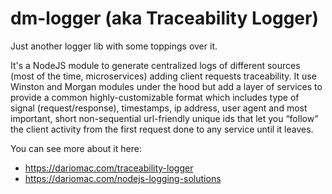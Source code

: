 # dm-logger (aka Traceability Logger)
Just another logger lib with some toppings over it.

It's a NodeJS module to generate centralized logs of different sources (most of the time, microservices) adding client requests traceability. It use Winston and Morgan modules under the hood but add a layer of services to provide a common highly-customizable format which includes type of signal (request/response), timestamps, ip address, user agent and most important, short non-sequential url-friendly unique ids that let you “follow” the client activity from the first request done to any service until it leaves.

You can see more about it here:
* https://dariomac.com/traceability-logger
* https://dariomac.com/nodejs-logging-solutions
